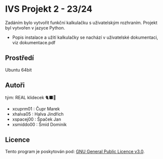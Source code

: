 # IVS Projekt 2 - 23/24

Zadáním bylo vytvořit funkční kalkulačku s uživatelským rozhraním. Projekt byl vytvořen v jazyce Python.
- Popis instalace a užití kalkulačky se nachází v uživatelské dokumentaci, viz dokumentace.pdf 

## Prostředí

Ubuntu 64bit

## Autoři

tým: REAL klidecek 🐈‍⬛🚬

- xcuprm01 : Čupr Marek
- xhalva05 : Halva Jindřich
- xspacej00 : Špaček Jan
- xsmiddo00 : Šmíd Dominik

## Licence

Tento program je poskytován pod: [GNU General Public Licence v3.0](https://www.gnu.org/licenses/gpl-3.0.html).
